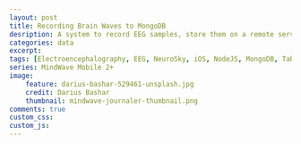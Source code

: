 ```yaml
---
layout: post
title: Recording Brain Waves to MongoDB
desription: A system to record EEG samples, store them on a remote server, and exposing the server to business intelligence platforms.
categories: data
excerpt:
tags: [Electroencephalography, EEG, NeuroSky, iOS, NodeJS, MongoDB, Tableau]
series: MindWave Mobile 2+
image: 
    feature: darius-bashar-529461-unsplash.jpg
    credit: Darius Bashar
    thumbnail: mindwave-journaler-thumbnail.png
comments: true
custom_css: 
custom_js: 
---
```

